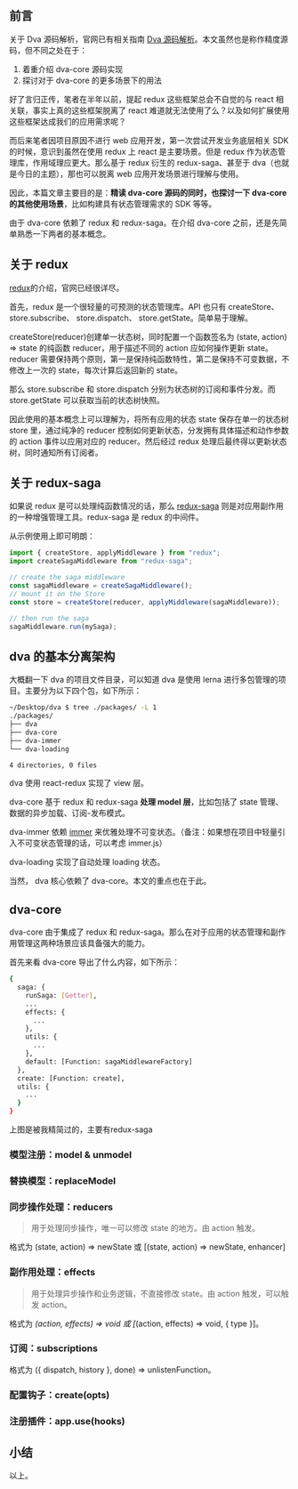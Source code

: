 ## 前言

关于 Dva 源码解析，官网已有相关指南 [Dva 源码解析](https://dvajs.com/guide/source-code-explore.html)。本文虽然也是称作精度源码，但不同之处在于：

1. 着重介绍 dva-core 源码实现
2. 探讨对于 dva-core 的更多场景下的用法

好了言归正传，笔者在半年以前，提起 redux 这些框架总会不自觉的与 react 相关联，事实上真的这些框架脱离了 react 难道就无法使用了么？以及如何扩展使用这些框架达成我们的应用需求呢？

而后来笔者因项目原因不进行 web 应用开发，第一次尝试开发业务底层相关 SDK 的时候，意识到虽然在使用 redux 上 react 是主要场景。但是 redux 作为状态管理库，作用域理应更大。那么基于 redux 衍生的 redux-saga、甚至于 dva（也就是今日的主题），那也可以脱离 web 应用开发场景进行理解与使用。

因此，本篇文章主要目的是：**精读 dva-core 源码的同时，也探讨一下 dva-core 的其他使用场景**，比如构建具有状态管理需求的 SDK 等等。

由于 dva-core 依赖了 redux 和 redux-saga。在介绍 dva-core 之前，还是先简单熟悉一下两者的基本概念。

## 关于 redux

[redux](https://github.com/reduxjs/redux)的介绍，官网已经很详尽。

首先，redux 是一个很轻量的可预测的状态管理库。API 也只有 createStore、store.subscribe、 store.dispatch、 store.getState。简单易于理解。

createStore(reducer)创建单一状态树，同时配置一个函数签名为 (state, action) => state 的纯函数 reducer，用于描述不同的 action 应如何操作更新 state。
reducer 需要保持两个原则，第一是保持纯函数特性，第二是保持不可变数据，不修改上一次的 state，每次计算后返回新的 state。

那么 store.subscribe 和 store.dispatch 分别为状态树的订阅和事件分发。而 store.getState 可以获取当前的状态树快照。

因此使用的基本概念上可以理解为，将所有应用的状态 state 保存在单一的状态树 store 里，通过纯净的 reducer 控制如何更新状态，分发拥有具体描述和动作参数的 action 事件以应用对应的 reducer。然后经过 redux 处理后最终得以更新状态树，同时通知所有订阅者。

## 关于 redux-saga

如果说 redux 是可以处理纯函数情况的话，那么 [redux-saga](https://github.com/redux-saga/redux-saga) 则是对应用副作用的一种增强管理工具。redux-saga 是 redux 的中间件。

从示例使用上即可明朗：

```js
import { createStore, applyMiddleware } from "redux";
import createSagaMiddleware from "redux-saga";

// create the saga middleware
const sagaMiddleware = createSagaMiddleware();
// mount it on the Store
const store = createStore(reducer, applyMiddleware(sagaMiddleware));

// then run the saga
sagaMiddleware.run(mySaga);
```

## dva 的基本分离架构

大概翻一下 dva 的项目文件目录，可以知道 dva 是使用 lerna 进行多包管理的项目。主要分为以下四个包，如下所示：

```bash
~/Desktop/dva $ tree ./packages/ -L 1
./packages/
├── dva
├── dva-core
├── dva-immer
└── dva-loading

4 directories, 0 files
```

dva 使用 react-redux 实现了 view 层。

dva-core 基于 redux 和 redux-saga **处理 model 层**，比如包括了 state 管理、数据的异步加载、订阅-发布模式。

dva-immer 依赖 [immer](https://immerjs.github.io/immer/docs/introduction) 来优雅处理不可变状态。（备注：如果想在项目中轻量引入不可变状态管理的话，可以考虑 immer.js）

dva-loading 实现了自动处理 loading 状态。

当然， dva 核心依赖了 dva-core。本文的重点也在于此。

## dva-core

dva-core 由于集成了 redux 和 redux-saga。那么在对于应用的状态管理和副作用管理这两种场景应该具备强大的能力。

首先来看 dva-core 导出了什么内容，如下所示：

```bash
{
  saga: {
    runSaga: [Getter],
    ...
    effects: {
      ...
    },
    utils: {
      ...
    },
    default: [Function: sagaMiddlewareFactory]
  },
  create: [Function: create],
  utils: {
    ...
  }
}
```

上图是被我精简过的，主要有redux-saga

### 模型注册：model & unmodel

### 替换模型：replaceModel

### 同步操作处理：reducers

> 用于处理同步操作，唯一可以修改 state 的地方。由 action 触发。

格式为 (state, action) => newState 或 [(state, action) => newState, enhancer]

### 副作用处理：effects

> 用于处理异步操作和业务逻辑，不直接修改 state。由 action 触发，可以触发 action。

格式为 _(action, effects) => void 或 [_(action, effects) => void, { type }]。

### 订阅：subscriptions

格式为 ({ dispatch, history }, done) => unlistenFunction。

### 配置钩子：create(opts)

### 注册插件：app.use(hooks)

## 小结

以上。
